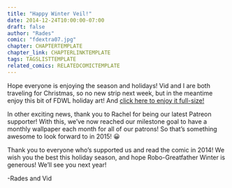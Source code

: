 ```yaml
---
title: "Happy Winter Veil!"
date: 2014-12-24T10:00:00-07:00
draft: false
author: "Rades"
comic: "fdextra07.jpg"
chapter: CHAPTERTEMPLATE
chapter_link: CHAPTERLINKTEMPLATE
tags: TAGSLISTTEMPLATE
related_comics: RELATEDCOMICTEMPLATE
---
```


Hope everyone is enjoying the season and holidays! Vid and I are both traveling for Christmas, so no new strip next week, but in the meantime enjoy this bit of FDWL holiday art! And <a href="/images/post-images/fdextra07_fullsize.jpg">click here to enjoy it full-size!</a>


In other exciting news, thank you to Rachel for being our latest Patreon supporter! With this, we’ve now reached our milestone goal to have a monthly wallpaper each month for all of our patrons! So that’s something awesome to look forward to in 2015!  😀


Thank you to everyone who’s supported us and read the comic in 2014! We wish you the best this holiday season, and hope Robo-Greatfather Winter is generous! We’ll see you next year!


-Rades and Vid

